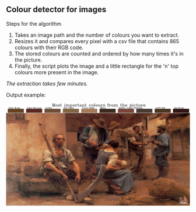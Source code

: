 ## Colour detector for images

Steps for the algorithm
1. Takes an image path and the number of colours you want to extract.
2. Resizes it and compares every pixel with a csv file that contains 865 colours with their RGB code.
3. The stored colours are counted and ordered by how many times it's in the picture.
4. Finally, the script plots the image and a little rectangle for the 'n' top colours more present in the image.

_The extraction takes few minutes._

Output example:

![Image Result](https://github.com/camilogo1016/Colour_detector/blob/master/results/result_vivaldi.jpg?raw=true)
